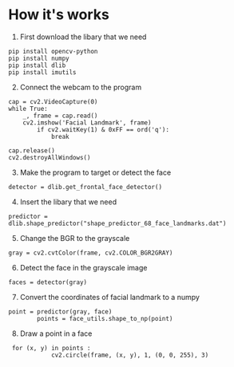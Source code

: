 # How it's works
1. First download the libary that we need
````
pip install opencv-python
pip install numpy 
pip install dlib
pip install imutils
````
2. Connect the webcam to the program 
````
cap = cv2.VideoCapture(0)
while True:
    _, frame = cap.read()
    cv2.imshow('Facial Landmark', frame)
        if cv2.waitKey(1) & 0xFF == ord('q'):
            break

cap.release()
cv2.destroyAllWindows()
````
3. Make the program to target or detect the face
````
detector = dlib.get_frontal_face_detector() 
````
4. Insert the libary that we need
````
predictor = dlib.shape_predictor("shape_predictor_68_face_landmarks.dat") 
````
5. Change the BGR to the grayscale
````
gray = cv2.cvtColor(frame, cv2.COLOR_BGR2GRAY)
````
6. Detect the face in the grayscale image
````
faces = detector(gray)
````
7. Convert the coordinates of facial landmark to a numpy
````
point = predictor(gray, face)
	    points = face_utils.shape_to_np(point)
````
8. Draw a point in a face 
````
 for (x, y) in points :
		    cv2.circle(frame, (x, y), 1, (0, 0, 255), 3)
````